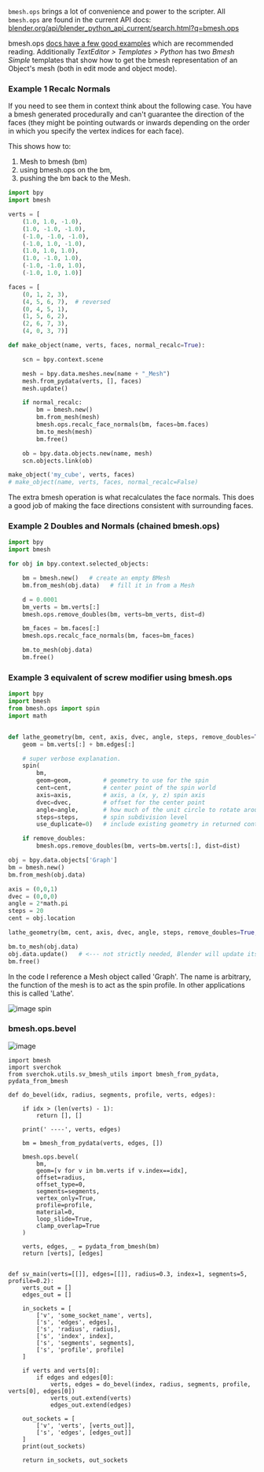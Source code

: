 `bmesh.ops` brings a lot of convenience and power to the scripter. All `bmesh.ops` are found in the current API  docs: [blender.org/api/blender_python_api_current/search.html?q=bmesh.ops](http://www.blender.org/api/blender_python_api_current/search.html?q=bmesh.ops)
  
bmesh.ops [docs have a few good examples](http://www.blender.org/api/blender_python_api_current/bmesh.ops.html?highlight=bmesh.ops#module-bmesh.ops) which are recommended reading. Additionally _TextEditor > Templates > Python_ has two _Bmesh Simple_ templates that show how to get the bmesh representation of an Object's mesh (both in edit mode and object mode). 

### Example 1 Recalc Normals  

If you need to see them in context think about the following case. You have a bmesh generated procedurally and can't guarantee the direction of the faces (they might be pointing outwards or inwards depending on the order in which you specify the vertex indices for each face).
  
This shows how to:
  
1. Mesh to bmesh (bm) 
2. using bmesh.ops on the bm, 
3. pushing the bm back to the Mesh.


```python
import bpy
import bmesh

verts = [
    (1.0, 1.0, -1.0),
    (1.0, -1.0, -1.0),
    (-1.0, -1.0, -1.0),
    (-1.0, 1.0, -1.0),
    (1.0, 1.0, 1.0),
    (1.0, -1.0, 1.0),
    (-1.0, -1.0, 1.0),
    (-1.0, 1.0, 1.0)]

faces = [
    (0, 1, 2, 3),
    (4, 5, 6, 7),  # reversed
    (0, 4, 5, 1),
    (1, 5, 6, 2),
    (2, 6, 7, 3),
    (4, 0, 3, 7)]

def make_object(name, verts, faces, normal_recalc=True):

    scn = bpy.context.scene

    mesh = bpy.data.meshes.new(name + "_Mesh")
    mesh.from_pydata(verts, [], faces) 
    mesh.update()

    if normal_recalc:
        bm = bmesh.new()
        bm.from_mesh(mesh)
        bmesh.ops.recalc_face_normals(bm, faces=bm.faces)
        bm.to_mesh(mesh)
        bm.free()

    ob = bpy.data.objects.new(name, mesh)
    scn.objects.link(ob)

make_object('my_cube', verts, faces)
# make_object(name, verts, faces, normal_recalc=False)
```

The extra bmesh operation is what recalculates the face normals. This does a good job of making the face directions consistent with surrounding faces. 

### Example 2 Doubles and Normals (chained bmesh.ops)

```python
import bpy
import bmesh

for obj in bpy.context.selected_objects:

    bm = bmesh.new()   # create an empty BMesh
    bm.from_mesh(obj.data)   # fill it in from a Mesh

    d = 0.0001
    bm_verts = bm.verts[:]
    bmesh.ops.remove_doubles(bm, verts=bm_verts, dist=d)

    bm_faces = bm.faces[:]
    bmesh.ops.recalc_face_normals(bm, faces=bm_faces)

    bm.to_mesh(obj.data)
    bm.free()
```

### Example 3 equivalent of screw modifier using bmesh.ops

```python
import bpy
import bmesh
from bmesh.ops import spin
import math


def lathe_geometry(bm, cent, axis, dvec, angle, steps, remove_doubles=True, dist=0.0001):
    geom = bm.verts[:] + bm.edges[:]

    # super verbose explanation.
    spin(
        bm, 
        geom=geom,         # geometry to use for the spin
        cent=cent,         # center point of the spin world
        axis=axis,         # axis, a (x, y, z) spin axis
        dvec=dvec,         # offset for the center point
        angle=angle,       # how much of the unit circle to rotate around
        steps=steps,       # spin subdivision level 
        use_duplicate=0)   # include existing geometry in returned content

    if remove_doubles:
        bmesh.ops.remove_doubles(bm, verts=bm.verts[:], dist=dist)

obj = bpy.data.objects['Graph']
bm = bmesh.new()
bm.from_mesh(obj.data)

axis = (0,0,1)
dvec = (0,0,0)
angle = 2*math.pi
steps = 20
cent = obj.location

lathe_geometry(bm, cent, axis, dvec, angle, steps, remove_doubles=True, dist=0.0001)

bm.to_mesh(obj.data)
obj.data.update()   # <--- not strictly needed, Blender will update itself often anyway.
bm.free()
```
In the code I reference a Mesh object called 'Graph'. The name is arbitrary, the function of the mesh is to act as the spin profile. In other applications this is called 'Lathe'.

![image spin](https://cloud.githubusercontent.com/assets/619340/11323690/afde11f6-9119-11e5-95de-6e57bb4c71c3.png)

### bmesh.ops.bevel

![image](https://cloud.githubusercontent.com/assets/619340/12142838/78cfd854-b47b-11e5-99e0-a93edf8aae83.png)


```
import bmesh
import sverchok
from sverchok.utils.sv_bmesh_utils import bmesh_from_pydata, pydata_from_bmesh

def do_bevel(idx, radius, segments, profile, verts, edges):
    
    if idx > (len(verts) - 1):
        return [], []
    
    print(' ----', verts, edges)
    
    bm = bmesh_from_pydata(verts, edges, [])

    bmesh.ops.bevel(
        bm,
        geom=[v for v in bm.verts if v.index==idx],
        offset=radius,
        offset_type=0,
        segments=segments,
        vertex_only=True,
        profile=profile,
        material=0,
        loop_slide=True,
        clamp_overlap=True
    )

    verts, edges, _ = pydata_from_bmesh(bm)
    return [verts], [edges]
    

def sv_main(verts=[[]], edges=[[]], radius=0.3, index=1, segments=5, profile=0.2):
    verts_out = []
    edges_out = []

    in_sockets = [
        ['v', 'some_socket_name', verts],
        ['s', 'edges', edges],
        ['s', 'radius', radius],
        ['s', 'index', index],
        ['s', 'segments', segments],
        ['s', 'profile', profile]
    ]
    
    if verts and verts[0]:
        if edges and edges[0]:
            verts, edges = do_bevel(index, radius, segments, profile, verts[0], edges[0])
            verts_out.extend(verts)
            edges_out.extend(edges)

    out_sockets = [
        ['v', 'verts', [verts_out]],
        ['s', 'edges', [edges_out]]
    ]
    print(out_sockets)

    return in_sockets, out_sockets
```


